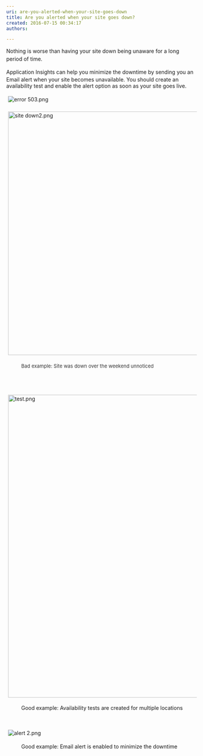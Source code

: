 ```yaml
---
uri: are-you-alerted-when-your-site-goes-down
title: Are you alerted when your site goes down?
created: 2016-07-15 00:34:17
authors:

---
```





<span class='intro'> <p><span style="line-height&#58;20.8px;">​Nothing is worse than having your site down being&#160;unaware for a&#160;long period of time.</span></p> </span>

<p><span style="line-height&#58;20.8px;"> Application Insights&#160;</span>can help you minimize&#160;the downtime&#160;by&#160;sending you&#160;an Email alert when your site becomes unavailable. You should create an availability test and enable the alert option as soon as your site goes live.<br></p><p><img src="/SiteAssets/Pages/Do-you-know-when-your-site-goes-down/error%20503.png" alt="error 503.png" style="margin&#58;5px;" /><br></p><p><img src="/SiteAssets/Pages/Do-you-know-when-your-site-goes-down/site%20down2.png" alt="site down2.png" style="margin&#58;5px;width&#58;650px;" /><br></p><dd class="ssw15-rteElement-FigureBad"><span style="line-height&#58;1.6;color&#58;#333333;font-size&#58;13px;">Bad example&#58; Site was down over&#160;the weekend unnoticed</span></dd><p>​​<br></p><p><br><img src="/SiteAssets/Pages/Do-you-know-when-your-site-goes-down/test.png" alt="test.png" style="margin&#58;5px;width&#58;808px;" /><br></p><dd class="ssw15-rteElement-FigureGood"> Good example&#58; Availability tests are created for multiple locations<br></dd><p class="ssw15-rteElement-P">​​​<br></p><p class="ssw15-rteElement-P"><img src="/SiteAssets/Pages/Do-you-know-when-your-site-goes-down/alert%202.png" alt="alert 2.png" style="margin&#58;5px;" />&#160;</p><dd class="ssw15-rteElement-FigureGood"> Good example&#58; Email alert is enabled to minimize the downtime<br></dd><p class="ssw15-rteElement-P">​​<br></p><p><br></p>


